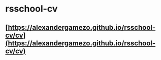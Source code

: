 # rsschool-cv

## [https://alexandergamezo.github.io/rsschool-cv/cv](https://alexandergamezo.github.io/rsschool-cv/cv)